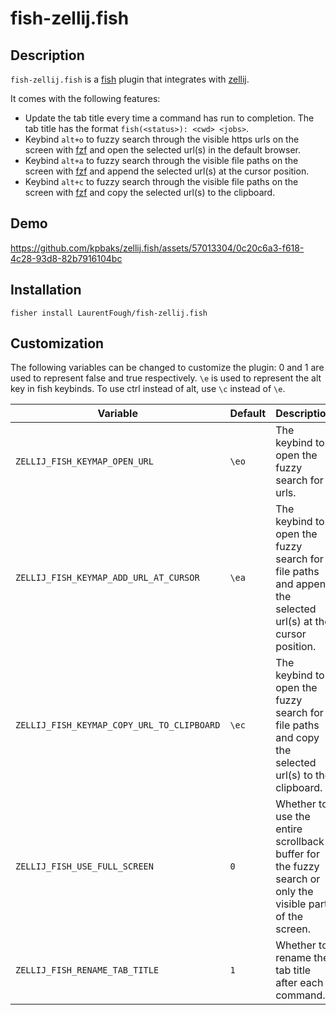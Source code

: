 # fish-zellij.fish

## Description

`fish-zellij.fish` is a [fish](https://fishshell.com) plugin that integrates with [zellij](https://zellij.dev/).

It comes with the following features:

- Update the tab title every time a command has run to completion. The tab title has the format `fish(<status>): <cwd> <jobs>`.
- Keybind `alt+o` to fuzzy search through the visible https urls on the screen with [fzf](https://github.com/junegunn/fzf) and open the selected url(s) in the default browser.
- Keybind `alt+a` to fuzzy search through the visible file paths on the screen with [fzf](https://github.com/junegunn/fzf) and append the selected url(s) at the cursor position.
- Keybind `alt+c` to fuzzy search through the visible file paths on the screen with [fzf](https://github.com/junegunn/fzf) and copy the selected url(s) to the clipboard.

## Demo

https://github.com/kpbaks/zellij.fish/assets/57013304/0c20c6a3-f618-4c28-93d8-82b7916104bc

## Installation

```fish
fisher install LaurentFough/fish-zellij.fish
```

## Customization

The following variables can be changed to customize the plugin: 0 and 1 are used to represent false and true respectively. `\e` is used to represent the alt key in fish keybinds. To use ctrl instead of alt, use `\c` instead of `\e`.

| Variable                  | Default   | Description                                                                                                                                 | Constraints                                                                        |
| ------------------------- | --------- | ------------------------------------------------------------------------------------------------------------------------------------------- | ---------------------------------------------------------------------------------- |
| `ZELLIJ_FISH_KEYMAP_OPEN_URL` | `\eo`   | The keybind to open the fuzzy search for urls.                                                                                              | Must be a valid keybind understood by `bind`                                                            |
| `ZELLIJ_FISH_KEYMAP_ADD_URL_AT_CURSOR` | `\ea`   | The keybind to open the fuzzy search for file paths and append the selected url(s) at the cursor position.                                                                                              | Must be a valid keybind understood by `bind`                                                            |
| `ZELLIJ_FISH_KEYMAP_COPY_URL_TO_CLIPBOARD` | `\ec`   | The keybind to open the fuzzy search for file paths and copy the selected url(s) to the clipboard.                                                                                              | Must be a valid keybind understood by `bind`                                                            |
| `ZELLIJ_FISH_USE_FULL_SCREEN` | `0` | Whether to use the entire scrollback buffer for the fuzzy search or only the visible part of the screen.                                                                                              | Either `0` or `1` |
| `ZELLIJ_FISH_RENAME_TAB_TITLE` | `1` | Whether to rename the tab title after each command.                                                                                              | Either `0` or `1` |
